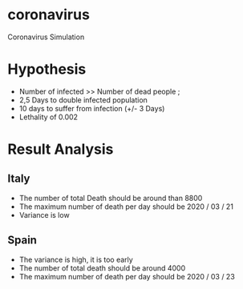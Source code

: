 # coronavirus
Coronavirus Simulation

# Hypothesis

* Number of infected >> Number of dead people ;
* 2,5 Days to double infected population
* 10 days to suffer from infection (+/- 3 Days)
* Lethality of 0.002


# Result Analysis

## Italy

* The number of total Death should be around than 8800
* The maximum number of death per day should be 2020 / 03 / 21
* Variance is low

## Spain

* The variance is high, it is too early
* The number of total death should be around 4000
* The maximum number of death per day should be 2020 / 03 / 23
